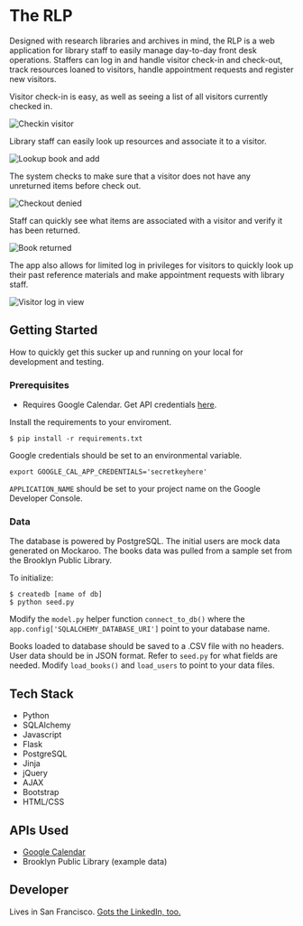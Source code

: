 # The RLP

Designed with research libraries and archives in mind, the RLP is a web application for library staff to easily manage day-to-day front desk operations. Staffers can log in and handle visitor check-in and check-out, track resources loaned to visitors, handle appointment requests and register new visitors.

Visitor check-in is easy, as well as seeing a list of all visitors currently checked in.

<img src="https://media.giphy.com/media/pOTF0pwczuoiJbMuhz/giphy.gif" title="Checkin visitor">

Library staff can easily look up resources and associate it to a visitor.

<img src="https://media.giphy.com/media/ZOiWJJmtQM2hOHVts8/giphy.gif" title="Lookup book and add">

The system checks to make sure that a visitor does not have any unreturned items before check out.

<img src="https://media.giphy.com/media/39n73NT1VBwqgoy46o/giphy.gif" title="Checkout denied">

Staff can quickly see what items are associated with a visitor and verify it has been returned.

<img src="https://media.giphy.com/media/1lyPdGQspPPiK9IHLC/giphy.gif" title="Book returned">

The app also allows for limited log in privileges for visitors to quickly look up their past reference materials and make appointment requests with library staff.

<img src="https://media.giphy.com/media/1o1okaCGqxW8iy5SXM/giphy.gif" title="Visitor log in view">

## Getting Started

How to quickly get this sucker up and running on your local for development and testing.

### Prerequisites

* Requires Google Calendar. Get API credentials [here](https://developers.google.com).

Install the requirements to your enviroment.

```
$ pip install -r requirements.txt
```

Google credentials should be set to an environmental variable.

```
export GOOGLE_CAL_APP_CREDENTIALS='secretkeyhere'
```

```APPLICATION_NAME``` should be set to your project name on the Google Developer Console.

### Data

The database is powered by PostgreSQL. The initial users are mock data generated on Mockaroo. The books data was pulled from a sample set from the Brooklyn Public Library.

To initialize:

```
$ createdb [name of db]
$ python seed.py
```

Modify the ```model.py``` helper function ```connect_to_db()``` where the ```app.config['SQLALCHEMY_DATABASE_URI']``` point to your database name.

Books loaded to database should be saved to a .CSV file with no headers. User data should be in JSON format. Refer to ```seed.py``` for what fields are needed. Modify ```load_books()``` and ```load_users``` to point to your data files.

## Tech Stack

* Python
* SQLAlchemy
* Javascript
* Flask
* PostgreSQL
* Jinja
* jQuery
* AJAX
* Bootstrap
* HTML/CSS

## APIs Used

* [Google Calendar](https://developers.google.com/google-apps/calendar)
* Brooklyn Public Library (example data)

## Developer

Lives in San Francisco. [Gots the LinkedIn, too.](https://www.linkedin.com/in/myrnaalcaide)
